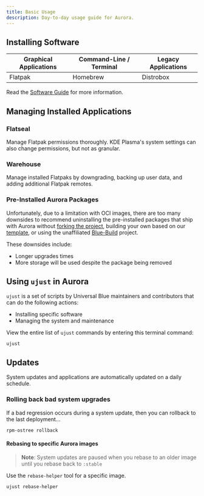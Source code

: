 ```yaml
---
title: Basic Usage
description: Day-to-day usage guide for Aurora.
---
```


## Installing Software

| Graphical Applications | Command-Line / Terminal | Legacy Applications |
| -------- | -------- | -------- |
| Flatpak     | Homebrew     | Distrobox     |

Read the [Software Guide](https://docs.getaurora.dev/guides/software/) for more information.

## Managing Installed Applications

### Flatseal

Manage Flatpak permissions thoroughly.  KDE Plasma's system settings can also change permissions, but not as granular.

### Warehouse

Manage installed Flatpaks by downgrading, backing up user data, and adding additional Flatpak remotes.

### Pre-Installed Aurora Packages

Unfortunately, due to a limitation with OCI images, there are too many downsides to recommend uninstalling the pre-installed packages that ship with Aurora without [forking the project](https://github.com/ublue-os/bluefin/fork), building your own based on our [template](https://github.com/ublue-os/image-template), or using the unaffiliated [Blue-Build](https://blue-build.org/learn/universal-blue/) project.

These downsides include:
- Longer upgrades times
- More storage will be used despite the package being removed

## Using `ujust` in Aurora

`ujust` is a set of scripts by Universal Blue maintainers and contributors that can do the following actions:

- Installing specific software
- Managing the system and maintenance

View the entire list of `ujust` commands by entering this terminal command:

```
ujust
```

## Updates


System updates and applications are automatically updated on a daily schedule.


### Rolling back bad system upgrades

If a bad regression occurs during a system update, then you can rollback to the last deployment...

```
rpm-ostree rollback
```


#### Rebasing to specific Aurora images


>**Note**: System updates are paused when you rebase to an older image until you rebase back to `:stable`

Use the `rebase-helper` tool for a specific image.

```
ujust rebase-helper
```
